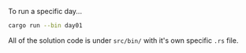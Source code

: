 To run a specific day...  
```sh
cargo run --bin day01
```
All of the solution code is under `src/bin/` with it's own specific `.rs` file.  
